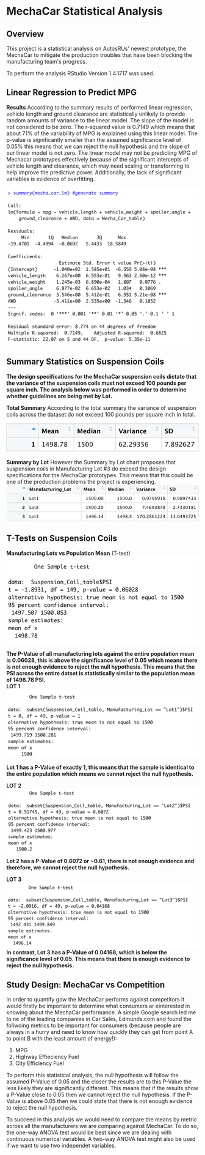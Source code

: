 # MechaCar Statistical Analysis

## Overview 
This project is a statistical analysis on AutosRUs' newest prototype, the MechaCar to mitigate the production troubles that have been blocking the manufacturing team's progress.

To perform the analysis RStudio Version 1.4.1717 was used.

## Linear Regression to Predict MPG

**Results**
According to the summary results of performed linear regression, vehicle length and ground clearance are statistically unlikely to provide random amounts of variance to the linear model. The slope of the model is not considered to be zero. The r-squared value is 0.7149 which means that about 71% of the variability of MPG is explained using this linear model. The p-value is significantly smaller than the assumed significance level of 0.05% this means that we can reject the null hypothesis and the slope of our linear model is not zero. The linear model may not be predicting MPG of Mechacar prototypes effectively because of the significant intercepts of vehicle length and clearance, which may need scaling or transforming to help improve the predictive power. Additionally, the lack of significant variables is evidence of overfitting.

![del_1_lm_summary.png](https://github.com/italiacardenas/MechaCar_Statistical_Analysis/blob/3546e116c6238ae18b860cd40125be48c43bb91b/Screenshots/del_1_lm_summary.png)


## Summary Statistics on Suspension Coils
**The design specifications for the MechaCar suspension coils dictate that the variance of the suspension coils must not exceed 100 pounds per square inch. The analysis below was performed in order to determine whether guidelines are being met by Lot.**


**Total Summary**
According to the total summary the variance of suspension coils across the dataset do not exceed 100 pounds per square inch in total. 

![total_summary.png](https://github.com/italiacardenas/MechaCar_Statistical_Analysis/blob/6650d123685e287fdb00447727bb654017b1a55f/Screenshots/total_summary.png)

**Summary by Lot**
However the Summary by Lot chart proposes that suspension coils in Manufacturing Lot #3 do exceed the design specifications for the MechaCar prototypes. This means that this could be one of the production problems the project is experiencing.
![lot_summary.png](https://github.com/italiacardenas/MechaCar_Statistical_Analysis/blob/6650d123685e287fdb00447727bb654017b1a55f/Screenshots/lot_summary.png)

## T-Tests on Suspension Coils

**Manufacturing Lots vs Population Mean** (T-test)
![Entire_data_ttest.png](https://github.com/italiacardenas/MechaCar_Statistical_Analysis/blob/1c673ce8a448831498edb79ef04311b1d34e2344/Screenshots/Entire_data_ttest.png)

**The P-Value of all manufacturing lots against the entire population mean is 0.06028, this is 
above the significance level of 0.05 which means there is not enough evidence to reject the null hypothesis. This means that the PSI across the entire datset is statistically similar to the population mean of 1498.78 PSI.**
<br />
**LOT 1**
![ttest_lot1.png](https://github.com/italiacardenas/MechaCar_Statistical_Analysis/blob/1c673ce8a448831498edb79ef04311b1d34e2344/Screenshots/ttest_lot1.png)

**Lot 1 has a P-Value of exactly 1, this means that the sample is identical to the entire population which means we cannot reject the null hypothesis.**
<br />

**LOT 2**
![ttest_lot2.png](https://github.com/italiacardenas/MechaCar_Statistical_Analysis/blob/1c673ce8a448831498edb79ef04311b1d34e2344/Screenshots/ttest_lot2.png)
**Lot 2 has a P-Value of 0.6072 or ~0.61, there is not enough evidence and therefore, we cannot reject the null hypothesis.**


**LOT 3**
![ttest_lot3.png](https://github.com/italiacardenas/MechaCar_Statistical_Analysis/blob/1c673ce8a448831498edb79ef04311b1d34e2344/Screenshots/ttest_lot3.png)
**In contrast, Lot 3 has a P-Value of 0.04168, which is below the significance level of 0.05. This means that there is enough evidence to reject the null hypothesis.**

## Study Design: MechaCar vs Competition
In order to quantify gow the MechaCar performs against competitors it would firstly be important to determine what consumers ar einterested in knowing about the MechaCar performance. A simple Google search led me to ne of the leading companies in Car Sales, Edmunds.com and found the follwoing metrics to be important for consumers (because people are always in a hurry and need to know how quickly they can get from point A to point B with the least amount of energy!):
  1. MPG
  3. Highway Effieciency Fuel
  4. City Efficiency Fuel 
 
To perform this statistical analysis, the null hypothesis will follow the assumed P-Value of 0.05 and the closer the results are to this P-Value the less likely they are significantly different. This means that if the results show a P-Value close to 0.05 then we cannot reject the null hypothesis. If the P-Value is above 0.05 then we could state that there is not enough evidence to reject the null hypothesis.

To succeed in this analysis we would need to compare the means by metric across all the manufacturers we are comparing against MechaCar. To do so, the one-way ANOVA test would be best since we are dealing with continuous numerical variables. A two-way ANOVA test might also be used if we want to use two independet variables.

